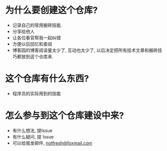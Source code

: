 # 为什么要创建这个仓库?  
- 记录自己的常用搬砖技能.  
- 分享给他人  
- 让各位看官帮我一起纠错  
- 方便以后回忆和查阅  
- 博客园的博客阅读量太少了, 互动也太少了, 以后决定把所有技术文章和搬砖技巧都放到这个仓库来.  

# 这个仓库有什么东西?  
- 程序员的实际用到的技能  

# 怎么参与到这个仓库建设中来?  
- 有什么想法, 提Issue  
- 有什么疑问, 提 Issue  
- 可以给我发邮件, notfresh@foxmail.com  

